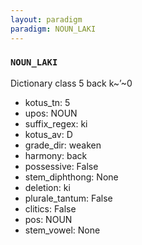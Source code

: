 ```yaml
---
layout: paradigm
paradigm: NOUN_LAKI
---
```

### ` NOUN_LAKI `

Dictionary class 5 back k~’~0
* kotus_tn: 5
* upos: NOUN
* suffix_regex: ki
* kotus_av: D
* grade_dir: weaken
* harmony: back
* possessive: False
* stem_diphthong: None
* deletion: ki
* plurale_tantum: False
* clitics: False
* pos: NOUN
* stem_vowel: None
